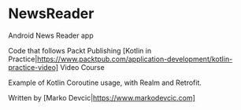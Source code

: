# NewsReader

Android News Reader app

Code that follows Packt Publishing [Kotlin in Practice|https://www.packtpub.com/application-development/kotlin-practice-video] Video Course 

Example of Kotlin Coroutine usage, with Realm and Retrofit.

Written by [Marko Devcic|https://www.markodevcic.com]
